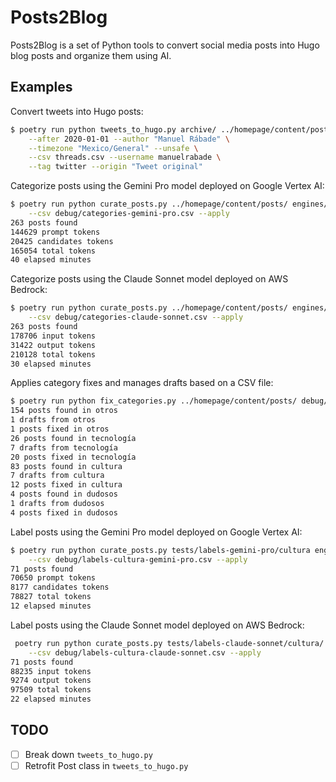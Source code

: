 # Posts2Blog

Posts2Blog is a set of Python tools to convert social media posts into Hugo blog posts and organize them using AI.

## Examples

Convert tweets into Hugo posts:

```bash
$ poetry run python tweets_to_hugo.py archive/ ../homepage/content/posts/ \
    --after 2020-01-01 --author "Manuel Rábade" \
    --timezone "Mexico/General" --unsafe \
    --csv threads.csv --username manuelrabade \
    --tag twitter --origin "Tweet original"
```

Categorize posts using the Gemini Pro model deployed on Google Vertex AI:

```bash
$ poetry run python curate_posts.py ../homepage/content/posts/ engines/vertexai.yaml prompts/categorize.yaml \
    --csv debug/categories-gemini-pro.csv --apply
263 posts found
144629 prompt tokens
20425 candidates tokens
165054 total tokens
40 elapsed minutes
```

Categorize posts using the Claude Sonnet model deployed on AWS Bedrock:

```bash
$ poetry run python curate_posts.py ../homepage/content/posts/ engines/bedrock.yaml prompts/categorize.yaml \
    --csv debug/categories-claude-sonnet.csv --apply
263 posts found
178706 input tokens
31422 output tokens
210128 total tokens
30 elapsed minutes
```

Applies category fixes and manages drafts based on a CSV file:

```bash
$ poetry run python fix_categories.py ../homepage/content/posts/ debug/categories-fixes.csv --apply
154 posts found in otros
1 drafts from otros
1 posts fixed in otros
26 posts found in tecnología
7 drafts from tecnología
20 posts fixed in tecnología
83 posts found in cultura
7 drafts from cultura
12 posts fixed in cultura
4 posts found in dudosos
1 drafts from dudosos
4 posts fixed in dudosos
```

Label posts using the Gemini Pro model deployed on Google Vertex AI:

```bash
$ poetry run python curate_posts.py tests/labels-gemini-pro/cultura engines/vertexai.yaml prompts/label-cultura.yaml \
    --csv debug/labels-cultura-gemini-pro.csv --apply
71 posts found
70650 prompt tokens
8177 candidates tokens
78827 total tokens
12 elapsed minutes
```

Label posts using the Claude Sonnet model deployed on AWS Bedrock:

```bash
 poetry run python curate_posts.py tests/labels-claude-sonnet/cultura/ engines/bedrock.yaml prompts/label-cultura.yaml \
    --csv debug/labels-cultura-claude-sonnet.csv --apply
71 posts found
88235 input tokens
9274 output tokens
97509 total tokens
22 elapsed minutes
```

## TODO

- [ ] Break down `tweets_to_hugo.py`
- [ ] Retrofit Post class in `tweets_to_hugo.py`
